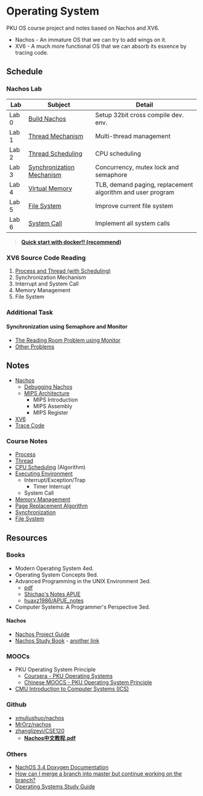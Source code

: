 # Operating System

PKU OS course project and notes based on Nachos and XV6.

* Nachos - An immature OS that we can try to add wings on it.
* XV6 - A much more functional OS that we can absorb its essence by tracing code.

## Schedule

### Nachos Lab

| Lab   | Subject                                                                  | Detail                                                     |
| ----- | ------------------------------------------------------------------------ | ---------------------------------------------------------- |
| Lab 0 | [Build Nachos](Lab/Lab0_BuildNachos)                                     | Setup 32bit cross compile dev. env.                        |
| Lab 1 | [Thread Mechanism](Lab/Lab1_ThreadMechanism/README.md)                   | Multi-thread management                                    |
| Lab 2 | [Thread Scheduling](Lab/Lab2_ThreadScheduling/README.md)                 | CPU scheduling                                             |
| Lab 3 | [Synchronization Mechanism](Lab/Lab3_SynchronizationMechanism/README.md) | Concurrency, mutex lock and semaphore                      |
| Lab 4 | [Virtual Memory](Lab/Lab4_VirtualMemory/README.md)                       | TLB, demand paging, replacement algorithm and user program |
| Lab 5 | [File System](Lab/Lab5_FileSystem/README.md)                             | Improve current file system                                |
| Lab 6 | [System Call](Lab/Lab6_SystemCall/README.md)                             | Implement all system calls                                 |

> [**Quick start with docker!! (recommend)**](Lab/Lab0_BuildNachos/DevEnvironment.md#Use-Docker-with-32bit-image)

### XV6 Source Code Reading

1. [Process and Thread (with Scheduling)](Notes/XV6/XV6ProcessThread.md)
2. Synchronization Mechanism
3. Interrupt and System Call
4. Memory Management
5. File System

### Additional Task

#### Synchronization using Semaphore and Monitor

* [The Reading Room Problem using Monitor](Practice/Synchronization/ClassicalProblem/ReadingRoomMonitor.md)
* [Other Problems](Practice/Synchronization/ClassicalProblem/OtherProblems.md)

## Notes

* [Nachos](Notes/Nachos/Nachos.md)
  * [Debugging Nachos](Notes/Nachos/Nachos.md#Debugging-Nachos)
  * [MIPS Architecture](Notes/Nachos/MIPS.md)
    * MIPS Introduction
    * MIPS Assembly
    * MIPS Register
* [XV6](Notes/XV6/XV6.md)
* [Trace Code](Notes/TraceCode.md)

### Course Notes

* [Process](Notes/CourseNote/Process.md)
* [Thread](Notes/CourseNote/Thread.md)
* [CPU Scheduling](Notes/CourseNote/CPUScheduling.md) (Algorithm)
* [Executing Environment](Notes/CourseNote/ExecutingEnvironment.md)
  * Interrupt/Exception/Trap
    * Timer Interrupt
  * System Call
* [Memory Management](Notes/CourseNote/MemoryManagement.md)
* [Page Replacement Algorithm](Notes/CourseNote/PageReplacementAlgo.md)
* [Synchronization](Notes/CourseNote/Synchronization.md)
* [File System](Notes/CourseNote/FileSystem.md)

## Resources

### Books

* Modern Operating System 4ed.
* Operating System Concepts 9ed.
* Advanced Programming in the UNIX Environment 3ed.
  * [pdf](http://www.codeman.net/wp-content/uploads/2014/04/APUE-3rd.pdf)
  * [Shichao's Notes APUE](https://notes.shichao.io/apue/)
  * [huaxz1986/APUE_notes](https://github.com/huaxz1986/APUE_notes)
* Computer Systems: A Programmer's Perspective 3ed.

#### Nachos

* [Nachos Project Guide](https://cs.nyu.edu/courses/spring05/V22.0202-001/nachos-labs.pdf)
* [Nachos Study Book](https://www.scribd.com/document/40080586/Nachos-Study-Book) - [another link](https://kupdf.net/download/nachos-study-book_58c3e7c6dc0d604853339028_pdf)

### MOOCs

* PKU Operating System Principle
  * [Coursera - PKU Operating Systems](https://www.coursera.org/learn/os-pku)
  * [Chinese MOOCS - PKU Operating System Principle](http://www.chinesemooc.org/mooc/4747)
* [CMU Introduction to Computer Systems (ICS)](https://www.cs.cmu.edu/~213/)

### Github

* [xmuliushuo/nachos](https://github.com/xmuliushuo/nachos)
* [MrOrz/nachos](https://github.com/MrOrz/nachos)
* [zhanglizeyi/CSE120](https://github.com/zhanglizeyi/CSE120)
  * [**Nachos中文教程.pdf**](https://github.com/zhanglizeyi/CSE120/blob/master/Nachos%E4%B8%AD%E6%96%87%E6%95%99%E7%A8%8B.pdf)

### Others

* [NachOS 3.4 Doxygen Documentation](https://web.ics.purdue.edu/~cs354/Nachos/index.html)
* [How can I merge a branch into master but continue working on the branch?](https://stackoverflow.com/questions/26024586/how-can-i-merge-a-branch-into-master-but-continue-working-on-the-branch)
* [Operating Systems Study Guide](http://faculty.salina.k-state.edu/tim/ossg/index.html)
